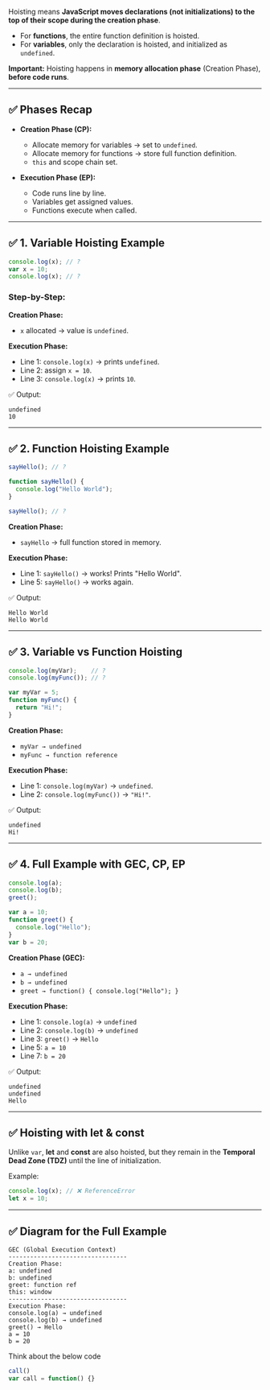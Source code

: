 Hoisting means **JavaScript moves declarations (not initializations) to the top of their scope during the creation phase**.

* For **functions**, the entire function definition is hoisted.
* For **variables**, only the declaration is hoisted, and initialized as `undefined`.

**Important:** Hoisting happens in **memory allocation phase** (Creation Phase), **before code runs**.

---

## ✅ **Phases Recap**

* **Creation Phase (CP):**

  * Allocate memory for variables → set to `undefined`.
  * Allocate memory for functions → store full function definition.
  * `this` and scope chain set.

* **Execution Phase (EP):**

  * Code runs line by line.
  * Variables get assigned values.
  * Functions execute when called.

---

## ✅ **1. Variable Hoisting Example**

```js
console.log(x); // ?
var x = 10;
console.log(x); // ?
```

### **Step-by-Step:**

**Creation Phase:**

* `x` allocated → value is `undefined`.

**Execution Phase:**

* Line 1: `console.log(x)` → prints `undefined`.
* Line 2: assign `x = 10`.
* Line 3: `console.log(x)` → prints `10`.

✅ Output:

```
undefined
10
```

---

## ✅ **2. Function Hoisting Example**

```js
sayHello(); // ?

function sayHello() {
  console.log("Hello World");
}

sayHello(); // ?
```

**Creation Phase:**

* `sayHello` → full function stored in memory.

**Execution Phase:**

* Line 1: `sayHello()` → works! Prints "Hello World".
* Line 5: `sayHello()` → works again.

✅ Output:

```
Hello World
Hello World
```

---

## ✅ **3. Variable vs Function Hoisting**

```js
console.log(myVar);    // ?
console.log(myFunc()); // ?

var myVar = 5;
function myFunc() {
  return "Hi!";
}
```

**Creation Phase:**

* `myVar → undefined`
* `myFunc → function reference`

**Execution Phase:**

* Line 1: `console.log(myVar)` → `undefined`.
* Line 2: `console.log(myFunc())` → `"Hi!"`.

✅ Output:

```
undefined
Hi!
```

---

## ✅ **4. Full Example with GEC, CP, EP**

```js
console.log(a);
console.log(b);
greet();

var a = 10;
function greet() {
  console.log("Hello");
}
var b = 20;
```

**Creation Phase (GEC):**

* `a → undefined`
* `b → undefined`
* `greet → function() { console.log("Hello"); }`

**Execution Phase:**

* Line 1: `console.log(a)` → `undefined`
* Line 2: `console.log(b)` → `undefined`
* Line 3: `greet()` → `Hello`
* Line 5: `a = 10`
* Line 7: `b = 20`

✅ Output:

```
undefined
undefined
Hello
```

---

## ✅ **Hoisting with let & const**

Unlike `var`, **let** and **const** are also hoisted, but they remain in the **Temporal Dead Zone (TDZ)** until the line of initialization.

Example:

```js
console.log(x); // ❌ ReferenceError
let x = 10;
```

---

## ✅ **Diagram for the Full Example**

```
GEC (Global Execution Context)
---------------------------------
Creation Phase:
a: undefined
b: undefined
greet: function ref
this: window
---------------------------------
Execution Phase:
console.log(a) → undefined
console.log(b) → undefined
greet() → Hello
a = 10
b = 20
```
Think about the below code
```js
call()
var call = function() {}


